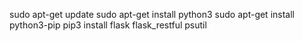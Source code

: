 sudo apt-get update
sudo apt-get install python3
sudo apt-get install python3-pip
pip3 install flask flask_restful psutil
